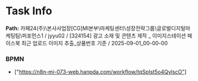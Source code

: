 # Task Info

**Path:** 카페24(주)\본사사업장\[CG]MI본부\마케팅센터\성장전략그룹\글로벌디지털마케팅팀\퍼포먼스1 / jyyu02 / [324154] 광고 소재 및 콘텐츠 제작 _ 이미지스테이션 페이스북 최근 업로드 이미지 추출_상품번호 기준 / 2025-09-01_00-00-00

### BPMN
- ["https://n8n-mi-073-web.hanpda.com/workflow/tqSpIst5o4QylscO"]

